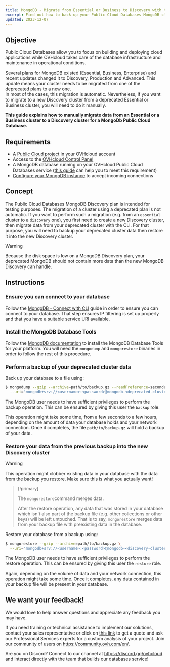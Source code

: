 ```yaml
---
title: MongoDB - Migrate from Essential or Business to Discovery with the CLI
excerpt: Find out how to back up your Public Cloud Databases MongoDB cluster and restore it to a Discovery cluster using the CLI
updated: 2023-12-07
---
```


## Objective

Public Cloud Databases allow you to focus on building and deploying cloud applications while OVHcloud takes care of the database infrastructure and maintenance in operational conditions. 

Several plans for MongoDB existed (Essential, Business, Enterprise) and recent updates changed it to Discovery, Production and Advanced.
This update means your cluster needs to be migrated from one of the deprecated plans to a new one.<br>
In most of the cases, this migration is automatic.
Nevertheless, if you want to migrate to a new Discovery cluster from a deprecated Essential or Business cluster, you will need to do it manually.

**This guide explains how to manually migrate data from an Essential or a Business cluster to a Discovery cluster for a MongoDb Public Cloud Database.**

## Requirements

- A [Public Cloud project](https://www.ovhcloud.com/en-ie/public-cloud/) in your OVHcloud account
- Access to the [OVHcloud Control Panel](https://www.ovh.com/auth/?action=gotomanager&from=https://www.ovh.ie/&ovhSubsidiary=ie)
- A MongoDB database running on your OVHcloud Public Cloud Databases service ([this guide](databases_01_order_control_panel1.) can help you to meet this requirement)
- [Configure your MongoDB instance](mongodb_02_manage_control_panel1.) to accept incoming connections

## Concept

The Public Cloud Databases MongoDB Discovery plan is intended for testing purposes.
The migration of a cluster using a deprecated plan is not automatic.
If you want to perform such a migration (e.g. from an `essential` cluster to a `discovery` one), you first need to create a new Discovery cluster, then migrate data from your deprecated cluster with the CLI.
For that purpose, you will need to backup your deprecated cluster data then restore it into the new Discovery cluster.

> [!warning]
>
> Because the disk space is low on a MongoDB Discovery plan, your deprecated MongoDB should not contain more data than the new MongoDB Discovery can handle.
>

## Instructions

### Ensure you can connect to your database

Follow the [MongoDB - Connect with CLI](mongodb_03_connect_cli1.) guide in order to ensure you can connect to your database. That step ensures IP filtering is set up properly and that you have a suitable service URI available.

### Install the MongoDB Database Tools

Follow the [MongoDB documentation](https://docs.mongodb.com/database-tools/) to install the MongoDB Database Tools for your platform. You will need the `mongodump` and `mongorestore` binaries in order to follow the rest of this procedure.

### Perform a backup of your deprecated cluster data

Back up your database to a file using:

```bash
$ mongodump --gzip --archive=path/to/backup.gz --readPreference=secondaryPreferred \
  --uri="mongodb+srv://<username>:<password>@mongodb-<deprecated-cluster-id>.database.cloud.ovh.net/admin?replicaSet=replicaset"
```

The MongoDB user needs to have sufficient privileges to perform the backup operation. This can be ensured by giving this user the `backup` role.

This operation might take some time, from a few seconds to a few hours, depending on the amount of data your database holds and your network connection. Once it completes, the file `path/to/backup.gz` will hold a backup of your data.

### Restore your data from the previous backup into the new Discovery cluster

> [!warning]
>
> This operation might clobber existing data in your database with the data from the backup you restore. Make sure this is what you actually want!
>

> [!primary]
>
> The `mongorestore`command  merges data.
>
> After the restore operation, any data that was stored in your database which isn't also part of the backup file (e.g. other collections or other keys) will be left untouched. That is to say, `mongorestore` merges data from your backup file with preexisting data in the database.
>

Restore your database from a backup using:

```bash
$ mongorestore --gzip --archive=path/to/backup.gz \
  --uri="mongodb+srv://<username>:<password>@mongodb-<discovery-cluster-id>.database.cloud.ovh.net/admin?replicaSet=replicaset"
```

The MongoDB user needs to have sufficient privileges to perform the restore operation. This can be ensured by giving this user the `restore` role.

Again, depending on the volume of data and your network connection, this operation might take some time. Once it completes, any data contained in your backup file will be present in your database.

## We want your feedback!

We would love to help answer questions and appreciate any feedback you may have.

If you need training or technical assistance to implement our solutions, contact your sales representative or click on [this link](https://www.ovhcloud.com/en-ie/professional-services/) to get a quote and ask our Professional Services experts for a custom analysis of your project. Join our community of users on <https://community.ovh.com/en/>.

Are you on Discord? Connect to our channel at <https://discord.gg/ovhcloud> and interact directly with the team that builds our databases service!
